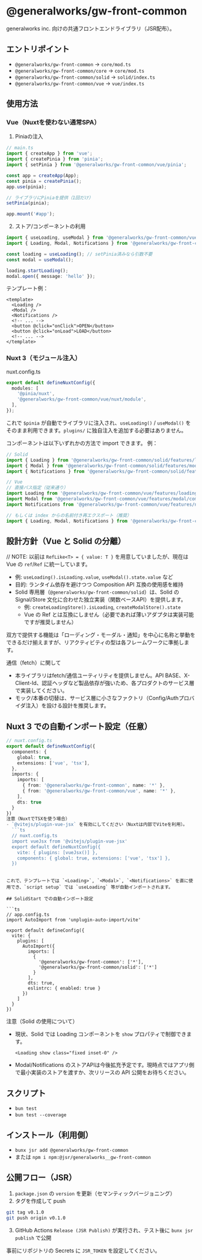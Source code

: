 # @generalworks/gw-front-common

generalworks inc. 向けの共通フロントエンドライブラリ（JSR配布）。

## エントリポイント
- `@generalworks/gw-front-common` → `core/mod.ts`
- `@generalworks/gw-front-common/core` → `core/mod.ts`
- `@generalworks/gw-front-common/solid` → `solid/index.ts`
- `@generalworks/gw-front-common/vue` → `vue/index.ts`

## 使用方法

### Vue（Nuxtを使わない通常SPA）

1) Piniaの注入
```ts
// main.ts
import { createApp } from 'vue';
import { createPinia } from 'pinia';
import { setPinia } from '@generalworks/gw-front-common/vue/pinia';

const app = createApp(App);
const pinia = createPinia();
app.use(pinia);

// ライブラリにPiniaを提供（1回だけ）
setPinia(pinia);

app.mount('#app');
```

2) ストア/コンポーネントの利用
```ts
import { useLoading, useModal } from '@generalworks/gw-front-common/vue';
import { Loading, Modal, Notifications } from '@generalworks/gw-front-common/vue/components';

const loading = useLoading(); // setPinia済みなら引数不要
const modal = useModal();

loading.startLoading();
modal.open({ message: 'hello' });
```

テンプレート例：
```vue
<template>
  <Loading />
  <Modal />
  <Notifications />
  <!-- ... -->
  <button @click="onClick">OPEN</button>
  <button @click="onLoad">LOAD</button>
  <!-- ... -->
</template>
```

### Nuxt 3（モジュール注入）

nuxt.config.ts
```ts
export default defineNuxtConfig({
  modules: [
    '@pinia/nuxt',
    '@generalworks/gw-front-common/vue/nuxt/module',
  ],
});
```

これで `$pinia` が自動でライブラリに注入され、`useLoading()` / `useModal()` をそのまま利用できます。`plugins/` に独自注入を追加する必要はありません。

コンポーネントは以下いずれかの方法で import できます。
例：
```ts
// Solid
import { Loading } from '@generalworks/gw-front-common/solid/features/loading/components/Loading';
import { Modal } from '@generalworks/gw-front-common/solid/features/modal/components/Modal';
import { Notifications } from '@generalworks/gw-front-common/solid/features/notification/components/Notifications';

// Vue
// 直接パス指定（従来通り）
import Loading from '@generalworks/gw-front-common/vue/features/loading/components/Loading';
import Modal from '@generalworks/gw-front-common/vue/features/modal/components/Modal';
import Notifications from '@generalworks/gw-front-common/vue/features/notification/components/Notifications';

// もしくは index からの名前付き再エクスポート（推奨）
import { Loading, Modal, Notifications } from '@generalworks/gw-front-common/vue';
```

## 設計方針（Vue と Solid の分離）
// NOTE: 以前は `RefLike<T> = { value: T }` を用意していましたが、現在は Vue の `ref`/`Ref` に統一しています。
  - 例: `useLoading().isLoading.value`, `useModal().state.value` など
  - 目的: ランタイム依存を避けつつ Composition API 互換の使用感を維持
- Solid 専用層（`@generalworks/gw-front-common/solid`）は、Solid の Signal/Store 文化に合わせた独立実装（関数ベースAPI）を提供します。
  - 例: `createLoadingStore().isLoading`, `createModalStore().state`
  - Vue の Ref とは互換にしません（必要であれば薄いアダプタは実装可能ですが推奨しません）

双方で提供する機能は「ローディング・モーダル・通知」を中心に名称と挙動をできるだけ揃えますが、リアクティビティの型は各フレームワークに準拠します。

通信（fetch）に関して
- 本ライブラリはfetch/通信ユーティリティを提供しません。API BASE、X-Client-Id、認証ヘッダなど製品依存が強いため、各プロダクトのサービス層で実装してください。
- モック/本番の切替は、サービス層に小さなファクトリ（Config/Authプロバイダ注入）を設ける設計を推奨します。

## Nuxt 3 での自動インポート設定（任意）

```ts
// nuxt.config.ts
export default defineNuxtConfig({
  components: {
    global: true,
    extensions: ['vue', 'tsx'],
  },
  imports: {
    imports: [
      { from: '@generalworks/gw-front-common', name: '*' },
      { from: '@generalworks/gw-front-common/vue', name: '*' },
    ],
    dts: true
  }
})
注意（NuxtでTSXを使う場合）
- `@vitejs/plugin-vue-jsx` を有効にしてください（Nuxtは内部でViteを利用）。
  ```ts
  // nuxt.config.ts
  import vueJsx from '@vitejs/plugin-vue-jsx'
  export default defineNuxtConfig({
    vite: { plugins: [vueJsx()] },
    components: { global: true, extensions: ['vue', 'tsx'] },
  })
  ```
```

これで、テンプレートでは `<Loading>`, `<Modal>`, `<Notifications>` を直に使用でき、`script setup` では `useLoading` 等が自動インポートされます。

## SolidStart での自動インポート設定

```ts
// app.config.ts
import AutoImport from 'unplugin-auto-import/vite'

export default defineConfig({
  vite: {
    plugins: [
      AutoImport({
        imports: [
          {
            '@generalworks/gw-front-common': ['*'],
            '@generalworks/gw-front-common/solid': ['*']
          }
        ],
        dts: true,
        eslintrc: { enabled: true }
      })
    ]
  }
})
```

注意（Solid の使用について）
- 現状、Solid では Loading コンポーネントを `show` プロパティで制御できます。
  ```tsx
  <Loading show class="fixed inset-0" />
  ```
- Modal/Notifications のストアAPIは今後拡充予定です。現時点ではアプリ側で最小実装のストアを渡すか、次リリースの API 公開をお待ちください。

## スクリプト
- `bun test`
- `bun test --coverage`

## インストール（利用側）
- `bunx jsr add @generalworks/gw-front-common`
- または `npm i npm:@jsr/generalworks__gw-front-common`

## 公開フロー（JSR）
1. `package.json` の `version` を更新（セマンティックバージョニング）
2. タグを作成して push
```bash
git tag v0.1.0
git push origin v0.1.0
```
3. GitHub Actions `Release (JSR Publish)` が実行され、テスト後に `bunx jsr publish` で公開

事前にリポジトリの Secrets に `JSR_TOKEN` を設定してください。
